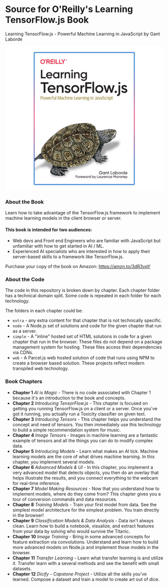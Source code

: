 # Source for O'Reilly's Learning TensorFlow.js Book

Learning TensorFlow.js - Powerful Machine Learning in JavaScript by Gant Laborde

![book cover](./_art/book_medium.jpg)

### About the Book

Learn how to take advantage of the TensorFlow.js framework to implement machine learning models in the client browser or server.

#### This book is intended for two audiences:

- Web devs and Front end Engineers who are familiar with JavaScript but unfamiliar with how to get started in AI / ML.
- Experienced AI specialists who are interested in how to apply their server-based skills to a framework like TensorFlow.js.

Purchase your copy of the book on Amazon: https://amzn.to/3dR3vpY

### About the Code

The code in this repository is broken down by chapter. Each chapter folder has a technical domain split. Some code is repeated in each folder for each technology.

The folders in each chapter could be:

- `extra` - any extra content for that chapter that is not technically specific.
- `node` - A Node.js set of solutions and code for the given chapter that run as a server.
- `simple` - A "inline" hosted set of HTML solutions in code for a given chapter that run in the browser. These files do not depend on a package management system for hosting. These files access their dependencies via CDNs.
- `web` - A Parcel.js web hosted solution of code that runs using NPM to create a browser based solution. These projects reflect modern transpiled web technology.

### Book Chapters

- **Chapter 1** _AI is Magic_ - There is no code associated with Chapter 1 because it's an introduction to the book and concepts.
- **Chapter 2** _Introducing TensorFlow.js_ - This chapter is focused on getting you running TensorFlow.js on a client or a server. Once you've got it running, you actually run a Toxicity classifier on given text.
- **Chapter 3** _Introducing Tensors_ - This chapter helps you understand the concept and need of tensors. You then immediately use this technology to build a simple recommendation system for music.
- **Chapter 4** _Image Tensors_ - Images in machine learning are a fantastic example of tensors and all the things you can do to modify complex data.
- **Chapter 5** _Introducing Models_ - Learn what makes an AI tick. Machine learning models are the core of what drives machine learning. In this chapter, you implement several models.
- **Chapter 6** _Advanced Models & UI_ - In this chapter, you implement a very advanced model that detects objects, you then do an overlay that helps illustrate the results, and you connect everything to the webcam for real-time inference.
- **Chapter 7** _Model Making Resources_ - Now that you understand how to implement models, where do they come from? This chapter gives you a tour of conversion commands and data resources.
- **Chapter 8** _Training Models_ - Train your first model from data. See the simplest model architecture for the simplest problem. You train directly in the browser!
- **Chapter 9** _Classification Models & Data Analysis_ - Data isn't always clean. Learn how to build a notebook, visualize, and extract features from your data by solving who would survive the Titanic.
- **Chapter 10** _Image Training_ - Bring in some advanced concepts for feature extraction via convolutions. Understand and learn how to build more advanced models on Node.js and implement those models in the browser.
- **Chapter 11** _Transfer Learning_ - Learn what transfer learning is and utilize it. Transfer learn with a several methods and see the benefit with small datasets.
- **Chapter 12** _Dicify - Capstone Project_ - Utilize all the skills you've learned. Compose a dataset and train a model to create art out of dice.
